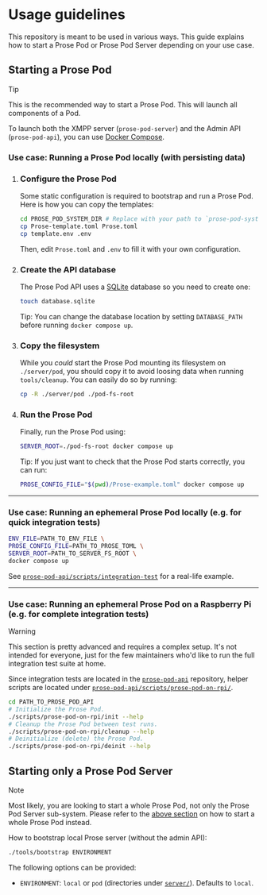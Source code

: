 # Usage guidelines

This repository is meant to be used in various ways. This guide explains how to start a Prose Pod or Prose Pod Server depending on your use case.

## Starting a Prose Pod

> [!TIP]
> This is the recommended way to start a Prose Pod. This will launch all components of a Pod.

To launch both the XMPP server (`prose-pod-server`) and the Admin API (`prose-pod-api`), you can use [Docker Compose](https://docs.docker.com/compose/).

### Use case: Running a Prose Pod locally (with persisting data)

1. ### Configure the Prose Pod

   Some static configuration is required to bootstrap and run a Prose Pod. Here is how you can copy the templates:

   ```bash
   cd PROSE_POD_SYSTEM_DIR # Replace with your path to `prose-pod-system`
   cp Prose-template.toml Prose.toml
   cp template.env .env
   ```

   Then, edit `Prose.toml` and `.env` to fill it with your own configuration.

2. ### Create the API database

   The Prose Pod API uses a [SQLite] database so you need to create one:

   ```bash
   touch database.sqlite
   ```

   Tip: You can change the database location by setting `DATABASE_PATH` before running `docker compose up`.

3. ### Copy the filesystem

   While you *could* start the Prose Pod mounting its filesystem on `./server/pod`, you should copy it to avoid loosing data when running `tools/cleanup`. You can easily do so by running:

   ```bash
   cp -R ./server/pod ./pod-fs-root
   ```

4. ### Run the Prose Pod

   Finally, run the Prose Pod using:

   ```bash
   SERVER_ROOT=./pod-fs-root docker compose up
   ```

   Tip: If you just want to check that the Prose Pod starts correctly, you can run:

   ```bash
   PROSE_CONFIG_FILE="$(pwd)/Prose-example.toml" docker compose up
   ```

---

### Use case: Running an ephemeral Prose Pod locally (e.g. for quick integration tests)

```bash
ENV_FILE=PATH_TO_ENV_FILE \
PROSE_CONFIG_FILE=PATH_TO_PROSE_TOML \
SERVER_ROOT=PATH_TO_SERVER_FS_ROOT \
docker compose up
```

See [`prose-pod-api/scripts/integration-test`] for a real-life example.

---

### Use case: Running an ephemeral Prose Pod on a Raspberry Pi (e.g. for complete integration tests)

> [!WARNING]
> This section is pretty advanced and requires a complex setup. It's not intended for everyone, just for the few maintainers who'd like to run the full integration test suite at home.

Since integration tests are located in the [`prose-pod-api`] repository, helper scripts are located under [`prose-pod-api/scripts/prose-pod-on-rpi/`].

```bash
cd PATH_TO_PROSE_POD_API
# Initialize the Prose Pod.
./scripts/prose-pod-on-rpi/init --help
# Cleanup the Prose Pod between test runs.
./scripts/prose-pod-on-rpi/cleanup --help
# Deinitialize (delete) the Prose Pod.
./scripts/prose-pod-on-rpi/deinit --help
```

## Starting only a Prose Pod Server

> [!NOTE]
> Most likely, you are looking to start a whole Prose Pod, not only the Prose Pod Server sub-system. Please refer to the [above section](#starting-a-prose-pod) on how to start a whole Prose Pod instead.

How to bootstrap local Prose server (without the admin API):

```bash
./tools/bootstrap ENVIRONMENT
```

The following options can be provided:

- `ENVIRONMENT`: `local` or `pod` (directories under [`server/`](./server)). Defaults to `local`.

[`prose-pod-api/scripts/prose-pod-on-rpi/`]: https://github.com/prose-im/prose-pod-api/tree/master/scripts/prose-pod-on-rpi "prose-pod-api/scripts/prose-pod-on-rpi at master · prose-im/prose-pod-api"
[`prose-pod-api/scripts/integration-test`]: https://github.com/prose-im/prose-pod-api/blob/78cdb14827999f590a5fcff37ef2bd838b30a1b4/scripts/integration-test "prose-pod-api/scripts/integration-test at 78cdb14827999f590a5fcff37ef2bd838b30a1b4 · prose-im/prose-pod-api"
[`prose-pod-api`]: https://github.com/prose-im/prose-pod-api "prose-im/prose-pod-api: Prose Pod API server. REST API used for administration and management."
[SQLite]: https://www.sqlite.org/index.html "SQLite homepage"
